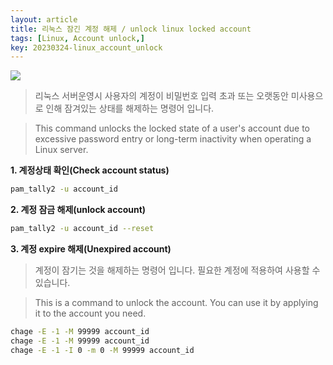 ```yaml
---
layout: article
title: 리눅스 잠긴 계정 해제 / unlock linux locked account
tags: [Linux, Account unlock,]
key: 20230324-linux_account_unlock
---
```


<img src='http://drive.google.com/thumbnail?id=1ApCe1lsvgZpOFGSMyLqAe0qd6xp3d0_g&sz=w1000' /><br>

> 리눅스 서버운영시 사용자의 계정이 비밀번호 입력 초과 또는 오랫동안 미사용으로 인해 잠겨있는 상태를 해제하는 명령어 입니다. 

> This command unlocks the locked state of a user's account due to excessive password entry or long-term inactivity when operating a Linux server.

**1. 계정상태 확인(Check account status)**

```bash
pam_tally2 -u account_id
```


**2. 계정 잠금 해제(unlock account)**

```bash
pam_tally2 -u account_id --reset
```


**3. 계정 expire 해제(Unexpired account)**

> 계정이 잠기는 것을 해제하는 명령어 입니다. 필요한 계정에 적용하여 사용할 수 있습니다.

> This is a command to unlock the account. You can use it by applying it to the account you need.

```bash
chage -E -1 -M 99999 account_id
chage -E -1 -M 99999 account_id
chage -E -1 -I 0 -m 0 -M 99999 account_id
```
